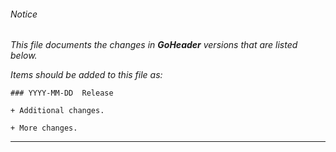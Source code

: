 ###### Notice

*This file documents the changes in ***GoHeader*** versions that are
listed below.*

*Items should be added to this file as:*

	### YYYY-MM-DD  Release

	+ Additional changes.

	+ More changes.

* * *


